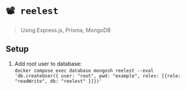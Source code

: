 # `📽️ reelest`

> Using Express.js, Prisma, MongoDB

## Setup

1.  Add root user to database:  
	`docker compose exec database mongosh reelest --eval 'db.createUser({ user: "root", pwd: "example", roles: [{role: "readWrite", db: "reelest" }]})'`